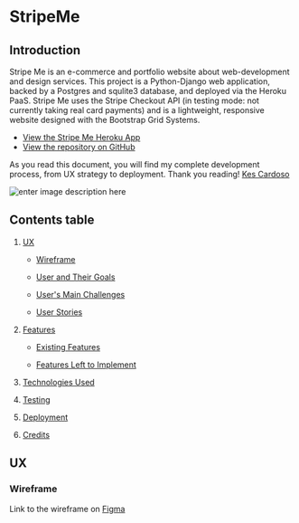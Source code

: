 # StripeMe

## Introduction

Stripe Me is an e-commerce and portfolio website about web-development and design services. This project is a Python-Django web application, backed by a Postgres and squlite3 database, and deployed via the Heroku PaaS. Stripe Me uses the Stripe Checkout API (in testing mode: not currently taking real card payments) and is a lightweight, responsive website designed with the Bootstrap Grid Systems.  

-   [View the Stripe Me Heroku App](https://kika-stripe-me.herokuapp.com/)
-   [View the repository on GitHub](https://github.com/kescardoso/stripeme)
  
As you read this document, you will find my complete development process, from UX strategy to deployment. 
Thank you reading!
[Kes Cardoso](https://github.com/kescardoso)

![enter image description here](https://raw.githubusercontent.com/kescardoso/stripeme/master/media/project-present.png)

## Contents table

1.  [UX](https://github.com/kescardoso/stripeme#ux)
    
    -   [Wireframe](https://github.com/kescardoso/stripeme#wireframe)
        
    -   [User and Their Goals](https://github.com/kescardoso/stripeme#users-and-their-goals)
        
    -   [User's Main Challenges](https://github.com/kescardoso/stripeme#main-challenges)
        
    -   [User Stories](https://github.com/kescardoso/stripeme#user-stories)
        
2.  [Features](https://github.com/kescardoso/stripeme#features)
    
    -   [Existing Features](https://github.com/kescardoso/stripeme#existing-features)
        
    -   [Features Left to Implement](https://github.com/kescardoso/stripeme#features-left-to-implement)
        
3.  [Technologies Used](https://github.com/kescardoso/stripeme#technologies-used)
    
4.  [Testing](https://github.com/kescardoso/stripeme#testing)
    
5.  [Deployment](https://github.com/kescardoso/stripeme#deployment)
    
6.  [Credits](https://github.com/kescardoso/stripeme#credits)
    

## UX

### Wireframe

Link to the wireframe on [Figma](https://www.figma.com/file/onwkxg3NFMtijcRfl83X8N/StripeMe?node-id=0%3A1)


